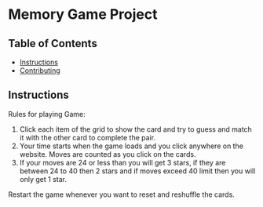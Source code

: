 # Memory Game Project

## Table of Contents

* [Instructions](#instructions)
* [Contributing](#contributing)

## Instructions

Rules for playing Game:

1. Click each item of the grid to show the card and try to guess and match it with the other card to complete the pair.
2. Your time starts when the game loads and you click anywhere on the website. Moves are counted as you click on the cards.
3. If your moves are 24 or less than you will get 3 stars, if they are between 24 to 40 then 2 stars and if moves exceed 40 limit then you will only get 1 star.

Restart the game whenever you want to reset and reshuffle the cards.
